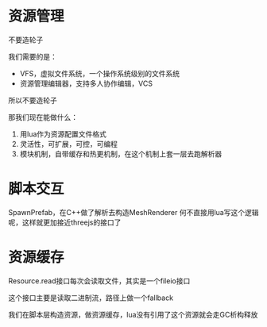 # 资源管理

不要造轮子

我们需要的是：
* VFS，虚拟文件系统，一个操作系统级别的文件系统
* 资源管理编辑器，支持多人协作编辑，VCS

所以不要造轮子

那我们现在能做什么：
1. 用lua作为资源配置文件格式
2. 灵活性，可扩展，可控，可编程
3. 模块机制，自带缓存和热更机制，在这个机制上套一层去跑解析器

# 脚本交互

SpawnPrefab，在C++做了解析去构造MeshRenderer
何不直接用lua写这个逻辑呢，这样就更加接近threejs的接口了

# 资源缓存

Resource.read接口每次会读取文件，其实是一个fileio接口

这个接口主要是读取二进制流，路径上做一个fallback

我们在脚本层构造资源，做资源缓存，lua没有引用了这个资源就会走GC析构释放
